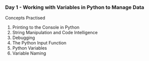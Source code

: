 <h3>Day 1 - Working with Variables in Python to Manage Data</h3>

Concepts Practised
<ol>
  <li>Printing to the Console in Python</li>
  <li>String Manipulation and Code Intelligence</li>
  <li>Debugging</li>
  <li>The Python Input Function</li>
  <li> Python Variables</li>
  <li>Variable Naming</li>
</ol>
